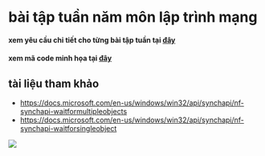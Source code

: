 # bài tập tuần năm môn lập trình mạng
#### xem yêu cầu chi tiết cho từng bài tập tuần tại [đây](https://github.com/phamhongphuc1999/LapTrinhMang/tree/master/requiment) 
#### xem mã code minh họa tại [đây](https://github.com/phamhongphuc1999/LapTrinhMang/tree/master/ma-minh-hoa)

## tài liệu tham khảo
- https://docs.microsoft.com/en-us/windows/win32/api/synchapi/nf-synchapi-waitformultipleobjects
- https://docs.microsoft.com/en-us/windows/win32/api/synchapi/nf-synchapi-waitforsingleobject

<image src="https://techinsight.com.vn/wp-content/uploads/2017/07/python-logo-3.6.gif">
